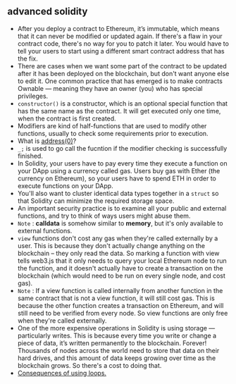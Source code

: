 ## advanced solidity

- After you deploy a contract to Ethereum, it’s immutable, which means that it can never be modified or updated again. If there's a flaw in your contract code, there's no way for you to patch it later. You would have to tell your users to start using a different smart contract address that has the fix.
- There are cases when we want some part of the contract to be updated after it has been deployed on the blockchain, but don't want anyone else to edit it. One common practice that has emerged is to make contracts Ownable — meaning they have an owner (you) who has special privileges.
- ```constructor()``` is a constructor, which is an optional special function that has the same name as the contract. It will get executed only one time, when the contract is first created.
- Modifiers are kind of half-functions that are used to modify other functions, usually to check some requirements prior to execution. 
- What is [address(0)](https://ethereum.stackexchange.com/questions/23224/what-address0-stands-for)?
- ```_;``` is used to go call the fucntion if the modifier checking is successfully finished.
- In Solidity, your users have to pay every time they execute a function on your DApp using a currency called gas. Users buy gas with Ether (the currency on Ethereum), so your users have to spend ETH in order to execute functions on your DApp.
- You'll also want to cluster identical data types together in a ```struct``` so that Solidity can minimize the required storage space.
- An important security practice is to examine all your public and external functions, and try to think of ways users might abuse them. 
- ```Note``` : **calldata** is somehow similar to **memory**, but it's only available to external functions.
- ```view``` functions don't cost any gas when they're called externally by a user.
    This is because they don't actually change anything on the blockchain – they only read the data. So marking a function with view tells web3.js that it only needs to query your local Ethereum node to run the function, and it doesn't actually have to create a transaction on the blockchain (which would need to be run on every single node, and cost gas).
- ```Note``` : If a view function is called internally from another function in the same contract that is not a view function, it will still cost gas. This is because the other function creates a transaction on Ethereum, and will still need to be verified from every node. So view functions are only free when they're called externally.
- One of the more expensive operations in Solidity is using storage — particularly writes.
This is because every time you write or change a piece of data, it’s written permanently to the blockchain. Forever! Thousands of nodes across the world need to store that data on their hard drives, and this amount of data keeps growing over time as the blockchain grows. So there's a cost to doing that.
- [Consequences of using loops.](https://cryptozombies.io/en/lesson/3/chapter/12)